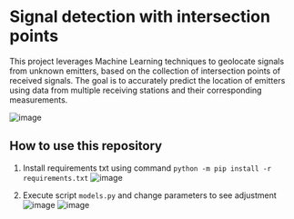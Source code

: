 # Signal detection with intersection points

This project leverages Machine Learning techniques to geolocate signals from unknown emitters, based on the collection of intersection points of received signals. The goal is to accurately predict the location of emitters using data from multiple receiving stations and their corresponding measurements.

![image](https://github.com/user-attachments/assets/bad4a472-3f41-4fcc-9c23-6063f9c055ed)

## How to use this repository

1. Install requirements txt using command `python -m pip install -r requirements.txt` ![image](https://github.com/user-attachments/assets/a7293152-c062-4eca-bd75-54951838866b)

2. Execute script `models.py` and change parameters to see adjustment ![image](https://github.com/user-attachments/assets/ddf191e3-ec08-401f-bdd1-21c7126b4ac5) ![image](https://github.com/user-attachments/assets/cb5a8e98-9180-4d68-8fec-80a547ada5ac)

